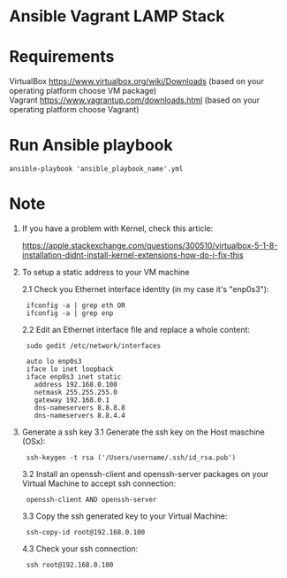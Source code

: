# Ansible Vagrant LAMP Stack
# Requirements

VirtualBox https://www.virtualbox.org/wiki/Downloads (based on your operating platform choose VM package) <br>
Vagrant https://www.vagrantup.com/downloads.html (based on your operating platform choose Vagrant)

# Run Ansible playbook

    ansible-playbook 'ansible_playbook_name'.yml

# Note
1. If you have a problem with Kernel, check this article:

    https://apple.stackexchange.com/questions/300510/virtualbox-5-1-8-installation-didnt-install-kernel-extensions-how-do-i-fix-this

2. To setup a static address to your VM machine
 
    2.1 Check you Ethernet interface identity (in my case it's "enp0s3"): 
      
      	ifconfig -a | grep eth OR
      	ifconfig -a | grep enp

  	2.2 Edit an Ethernet interface file and replace a whole content: 
      
      	sudo gedit /etc/network/interfaces

      	auto lo enp0s3
      	iface lo inet loopback
      	iface enp0s3 inet static
          address 192.168.0.100
          netmask 255.255.255.0
          gateway 192.168.0.1
          dns-nameservers 8.8.8.8
          dns-nameservers 8.8.4.4

3. Generate a ssh key
    3.1 Generate the ssh key on the Host maschine (OSx):
        
        ssh-keygen -t rsa ('/Users/username/.ssh/id_rsa.pub')
        
    3.2 Install an openssh-client and openssh-server packages on your Virtual Machine to accept ssh connection:
        
        openssh-client AND openssh-server
    
    3.3 Copy the ssh generated key to your Virtual Machine: 
    
        ssh-copy-id root@192.168.0.100

    4.3 Check your ssh connection:
        
        ssh root@192.168.0.100
